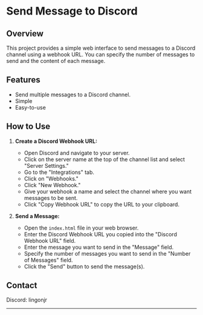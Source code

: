 # Send Message to Discord

## Overview

This project provides a simple web interface to send messages to a Discord channel using a webhook URL. You can specify the number of messages to send and the content of each message.

## Features

- Send multiple messages to a Discord channel.
- Simple
- Easy-to-use

## How to Use

1. **Create a Discord Webhook URL:**
   - Open Discord and navigate to your server.
   - Click on the server name at the top of the channel list and select "Server Settings."
   - Go to the "Integrations" tab.
   - Click on "Webhooks."
   - Click "New Webhook."
   - Give your webhook a name and select the channel where you want messages to be sent.
   - Click "Copy Webhook URL" to copy the URL to your clipboard.

2. **Send a Message:**
   - Open the `index.html` file in your web browser.
   - Enter the Discord Webhook URL you copied into the "Discord Webhook URL" field.
   - Enter the message you want to send in the "Message" field.
   - Specify the number of messages you want to send in the "Number of Messages" field.
   - Click the "Send" button to send the message(s).

## Contact

Discord: lingonjr

---
